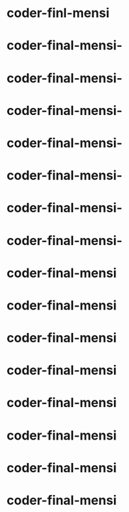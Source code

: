 # coder-finl-mensi
# coder-final-mensi-
# coder-final-mensi-
# coder-final-mensi-
# coder-final-mensi-
# coder-final-mensi-
# coder-final-mensi-
# coder-final-mensi-
# coder-final-mensi
# coder-final-mensi
# coder-final-mensi
# coder-final-mensi
# coder-final-mensi
# coder-final-mensi
# coder-final-mensi
# coder-final-mensi
